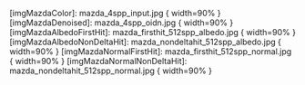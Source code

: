 [imgMazdaColor]: mazda_4spp_input.jpg { width=90% }
[imgMazdaDenoised]: mazda_4spp_oidn.jpg { width=90% }
[imgMazdaAlbedoFirstHit]: mazda_firsthit_512spp_albedo.jpg { width=90% }
[imgMazdaAlbedoNonDeltaHit]: mazda_nondeltahit_512spp_albedo.jpg { width=90% }
[imgMazdaNormalFirstHit]: mazda_firsthit_512spp_normal.jpg { width=90% }
[imgMazdaNormalNonDeltaHit]: mazda_nondeltahit_512spp_normal.jpg { width=90% }
